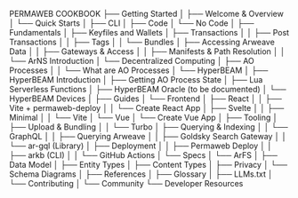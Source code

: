 PERMAWEB COOKBOOK
├── Getting Started
│   ├── Welcome & Overview
│   └── Quick Starts
│       ├── CLI
│       ├── Code
│       └── No Code
│
├── Fundamentals
│   ├── Keyfiles and Wallets
│   ├── Transactions
│   │   ├── Post Transactions
│   │   ├── Tags
│   │   └── Bundles
│   ├── Accessing Arweave Data
│   │   ├── Gateways & Access
│   │   ├── Manifests & Path Resolution
│   │   └── ArNS Introduction
│   └── Decentralized Computing
│       ├── AO Processes
│       │   └── What are AO Processes
│       └── HyperBEAM
│           ├── HyperBEAM Introduction
│           ├── Getting AO Process State
│           ├── Lua Serverless Functions
│           ├── HyperBEAM Oracle (to be documented)
│           └── HyperBEAM Devices
│
├── Guides
│   └── Frontend
│       ├── React
│       │   ├── Vite + permaweb-deploy
│       │   └── Create React App
│       ├── Svelte
│       │   ├── Minimal
│       │   └── Vite
│       └── Vue
│           └── Create Vue App
│
├── Tooling
│   ├── Upload & Bundling
│   │   └── Turbo
│   ├── Querying & Indexing
│   │   └── GraphQL
│   │       ├── Querying Arweave
│   │       ├── Goldsky Search Gateway
│   │       └── ar-gql (Library)
│   ├── Deployment
│   │   ├── Permaweb Deploy
│   │   ├── arkb (CLI)
│   │   └── GitHub Actions
│   └── Specs
│       └── ArFS
│           ├── Data Model
│           ├── Entity Types
│           ├── Content Types
│           ├── Privacy
│           └── Schema Diagrams
│
├── References
│   ├── Glossary
│   ├── LLMs.txt
│   └── Contributing
│
└── Community
    └── Developer Resources